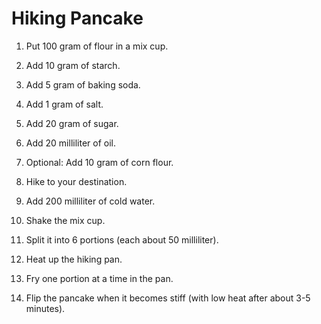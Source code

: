 Hiking Pancake
==============

1. Put 100 gram of flour in a mix cup.

2. Add 10 gram of starch.

3. Add 5 gram of baking soda.

4. Add 1 gram of salt.

5. Add 20 gram of sugar.

6. Add 20 milliliter of oil.

7. Optional: Add 10 gram of corn flour.

8. Hike to your destination.

9. Add 200 milliliter of cold water.

10. Shake the mix cup.

11. Split it into 6 portions (each about 50 milliliter).

12. Heat up the hiking pan.

13. Fry one portion at a time in the pan.

14. Flip the pancake when it becomes stiff (with low heat after about 3-5 minutes).
